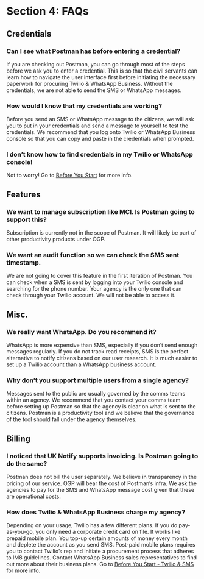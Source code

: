 # Section 4: FAQs

## Credentials
### Can I see what Postman has before entering a credential?

If you are checking out Postman, you can go through most of the steps before we ask you to enter a credential. This is so that the civil servants can learn how to navigate the user interface first before initiating the necessary paperwork for procuring Twilio & WhatsApp Business. Without the credentials, we are not able to send the SMS or WhatsApp messages.

### How would I know that my credentials are working?

Before you send an SMS or WhatsApp message to the citizens, we will ask you to put in your credentials and send a message to yourself to test the credentials. We recommend that you log onto Twilio or WhatsApp Business console so that you can copy and paste in the credentials when prompted. 

### I don’t know how to find credentials in my Twilio or WhatsApp console!

Not to worry! Go to [Before You Start](/before-you-start/#setting-up-your-twilio-account/ "Postman Guide Before You Start") for more info. 


## Features
### We want to manage subscription like MCI. Is Postman going to support this?

Subscription is currently not in the scope of Postman. It will likely be part of other productivity products under OGP. 

### We want an audit function so we can check the SMS sent timestamp. 

We are not going to cover this feature in the first iteration of Postman. You can check when a SMS is sent by logging into your Twilio console and searching for the phone number. Your agency is the only one that can check through your Twilio account. We will not be able to access it. 

## Misc.
### We really want WhatsApp. Do you recommend it?

WhatsApp is more expensive than SMS, especially if you don’t send enough messages regularly. If you do not track read receipts, SMS is the perfect alternative to notify citizens based on our user research. It is much easier to set up a Twilio account than a WhatsApp business account. 

### Why don’t you support multiple users from a single agency?

Messages sent to the public are usually governed by the comms teams within an agency. We recommend that you contact your comms team before setting up Postman so that the agency is clear on what is sent to the citizens. Postman is a productivity tool and we believe that the governance of the tool should fall under the agency themselves. 

## Billing
### I noticed that UK Notify supports invoicing. Is Postman going to do the same?

Postman does not bill the user separately. We believe in transparency in the pricing of our service. OGP will bear the cost of Postman’s infra. We ask the agencies to pay for the SMS and WhatsApp message cost given that these are operational costs. 

### How does Twilio & WhatsApp Business charge my agency?

Depending on your usage, Twilio has a few different plans. If you do pay-as-you-go, you only need a corporate credit card on file. It works like prepaid mobile plan. You top-up certain amounts of money every month and deplete the account as you send SMS. Post-paid mobile plans requires you to contact Twilio’s rep and initiate a procurement process that adheres to IM8 guidelines. Contact WhatsApp Business sales representatives to find out more about their business plans. Go to [Before You Start - Twilio & SMS](/twilio-sms/ "Postman Guide Before You Start") for more info. 

